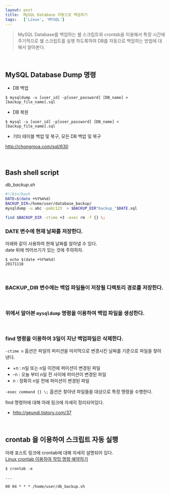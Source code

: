 ```yaml
---
layout: post
title:  MySQL Database 자동으로 백업하기
tags:   ['Linux', 'MYSQL']
---
```


> MySQL Database를 백업하는 쉘 스크립트와 crontab을 이용해서 특정 시간에 주기적으로 쉘 스크립트를 실행 하도록하여 DB를 자동으로 백업하는 방법에 대해서 알아본다.  

<br/>  

## MySQL Database Dump 명령  

- DB 백업    

```
$ mysqldump -u [user_id] -p[user_password] [DB_name] > [backup_file_name].sql
```  

- DB 복원  

```
$ mysql -u [user_id] -p[user_password] [DB_name] < [backup_file_name].sql
```   

- 기타 테이블 백업 및 복구, 모든 DB 백업 및 복구  

<http://chongmoa.com/sql/630>

<br/>  

## Bash shell script   

_db_backup.sh_  

```bash
#!/bin/bash
DATE=$(date +%Y%m%d)
BACKUP_DIR=/home/user/database_backup/
mysqldump -u abc -pabc123  > $BACKUP_DIR"backup_"$DATE.sql

find $BACKUP_DIR -ctime +3 -exec rm -f {} \;
```   

### DATE 변수에 현재 날짜를 저장한다.  
아래와 같이 사용하여 현재 날짜를 알아낼 수 있다.  
date 뒤에 띄어쓰기가 있는 것에 주의하자.   

```
$ echo $(date +%Y%m%d)
20171118
```   

<br/>  

### BACKUP_DIR 변수에는 백업 파일들이 저장될 디렉토리 경로를 저장한다.  

<br/>  

### 위에서 알아본 `mysqldump` 명령을 이용하여 백업 파일을 생성한다.  

<br/>  

### find 명령을 이용하여 3일이 지난 백업파일은 삭제한다.  

`-ctime n` 옵션은 파일의 퍼미션을 마지막으로 변경시킨 날짜를 기준으로 파일을 찾아낸다.   
- +n : n일 또는 n일 이전에 퍼미션이 변경된 파일
- -n : 오늘 부터 n일 전 사이에 퍼미션이 변경된 파일
-  n : 정확히 n일 전에 퍼미션이 변경된 파일

`-exec command {} \;` 옵션은 찾아낸 파일들을 대상으로 특정 명령을 수행한다.    

find 명령어에 대해 아래 링크에 자세히 정리되어있다.  

- <http://geundi.tistory.com/37>  

<br/>  

## crontab 을 이용하여 스크립트 자동 실행  

아래 포스트 링크에 crontab에 대해 자세히 설명되어 있다.  
[Linux crontab 이용하여 작업 명령 예약하기](https://cjh5414.github.io/linux-crontab/)    

```
$ crontab -e
```   

```
...

00 04 * * * /home/user/db_backup.sh
```  
